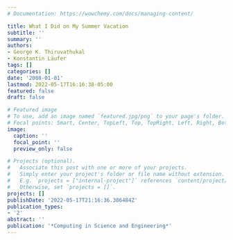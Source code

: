 ```yaml
---
# Documentation: https://wowchemy.com/docs/managing-content/

title: What I Did on My Summer Vacation
subtitle: ''
summary: ''
authors:
- George K. Thiruvathukal
- Konstantin Läufer
tags: []
categories: []
date: '2008-01-01'
lastmod: 2022-05-17T16:16:38-05:00
featured: false
draft: false

# Featured image
# To use, add an image named `featured.jpg/png` to your page's folder.
# Focal points: Smart, Center, TopLeft, Top, TopRight, Left, Right, BottomLeft, Bottom, BottomRight.
image:
  caption: ''
  focal_point: ''
  preview_only: false

# Projects (optional).
#   Associate this post with one or more of your projects.
#   Simply enter your project's folder or file name without extension.
#   E.g. `projects = ["internal-project"]` references `content/project/deep-learning/index.md`.
#   Otherwise, set `projects = []`.
projects: []
publishDate: '2022-05-17T21:16:36.386484Z'
publication_types:
- '2'
abstract: ''
publication: '*Computing in Science and Engineering*'
---
```

